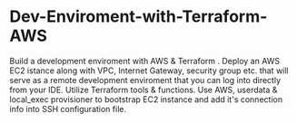 # Dev-Enviroment-with-Terraform-AWS
Build a development enviroment with AWS &amp; Terraform .
Deploy an AWS EC2 istance along with VPC, Internet Gateway, security group etc. that will serve as a remote development enviroment that 
you can log into directly from your IDE. Utilize Terraform tools & functions. Use AWS, userdata & local_exec provisioner to bootstrap EC2 
instance and add it's connection info into SSH configuration file.
